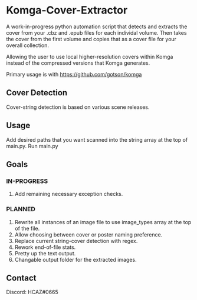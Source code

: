 # Komga-Cover-Extractor
A work-in-progress python automation script that detects and extracts the cover from your .cbz and .epub files for each individal volume. 
Then takes the cover from the first volume and copies that as a cover file for your overall collection.

Allowing the user to use local higher-resolution covers within Komga instead of the compressed versions that Komga generates.

Primary usage is with https://github.com/gotson/komga

## Cover Detection
Cover-string detection is based on various scene releases.

## Usage
Add desired paths that you want scanned into the string array at the top of main.py.
Run main.py

## Goals
### IN-PROGRESS
1. Add remaining necessary exception checks.

### PLANNED
1. Rewrite all instances of an image file to use image_types array at the top of the file.
2. Allow choosing between cover or poster naming preference.
3. Replace current string-cover detection with regex.
4. Rework end-of-file stats.
6. Pretty up the text output.
7. Changable output folder for the extracted images.

## Contact
Discord: HCAZ#0665
